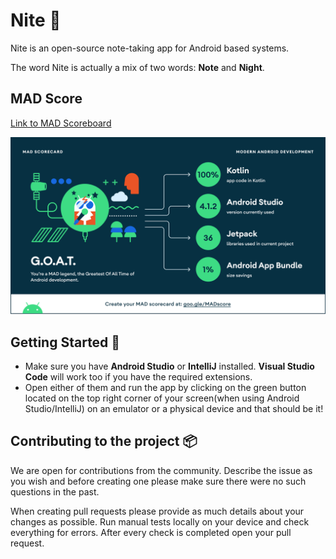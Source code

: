 # Nite 📝

Nite is an open-source note-taking app for Android based systems.

The word Nite is actually a mix of two words: **Note** and **Night**.

## MAD Score

[Link to MAD Scoreboard](https://madscorecard.withgoogle.com/scorecard/share/1582295730/)

![MAD Score Screenshot](./screenshots/mad-score.png)

## Getting Started 📂

- Make sure you have **Android Studio** or **IntelliJ** installed. **Visual Studio Code** will work too if you have the required extensions.
- Open either of them and run the app by clicking on the green button located on the top right corner of your screen(when using Android Studio/IntelliJ) on an emulator or a physical device and that should be it!

## Contributing to the project 📦

We are open for contributions from the community. Describe the issue as you wish and before creating one please make sure there were no such questions in the past.

When creating pull requests please provide as much details about your changes as possible. Run manual tests locally on your device and check everything for errors. After every check is completed open your pull request.
